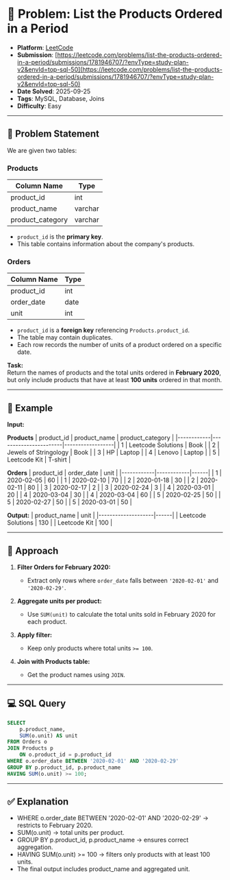 # 🧲 Problem: List the Products Ordered in a Period

- **Platform**: [LeetCode](https://leetcode.com/problems/list-the-products-ordered-in-a-period/?envType=study-plan-v2&envId=top-sql-50)
- **Submission**: [https://leetcode.com/problems/list-the-products-ordered-in-a-period/submissions/1781946707/?envType=study-plan-v2&envId=top-sql-50](https://leetcode.com/problems/list-the-products-ordered-in-a-period/submissions/1781946707/?envType=study-plan-v2&envId=top-sql-50)
- **Date Solved**: 2025-09-25
- **Tags**: MySQL, Database, Joins
- **Difficulty**: Easy

---

## 📌 Problem Statement
We are given two tables:

### **Products**
| Column Name      | Type    |
|------------------|---------|
| product_id       | int     |
| product_name     | varchar |
| product_category | varchar |

- `product_id` is the **primary key**.  
- This table contains information about the company's products.  

### **Orders**
| Column Name   | Type    |
|---------------|---------|
| product_id    | int     |
| order_date    | date    |
| unit          | int     |

- `product_id` is a **foreign key** referencing `Products.product_id`.  
- The table may contain duplicates.  
- Each row records the number of units of a product ordered on a specific date.  

**Task:**  
Return the names of products and the total units ordered in **February 2020**, but only include products that have at least **100 units** ordered in that month.  

---

## 📝 Example
**Input:**

**Products**
| product_id | product_name          | product_category |
|------------|-----------------------|------------------|
| 1          | Leetcode Solutions    | Book             |
| 2          | Jewels of Stringology | Book             |
| 3          | HP                    | Laptop           |
| 4          | Lenovo                | Laptop           |
| 5          | Leetcode Kit          | T-shirt          |

**Orders**
| product_id | order_date | unit |
|------------|------------|------|
| 1          | 2020-02-05 | 60   |
| 1          | 2020-02-10 | 70   |
| 2          | 2020-01-18 | 30   |
| 2          | 2020-02-11 | 80   |
| 3          | 2020-02-17 | 2    |
| 3          | 2020-02-24 | 3    |
| 4          | 2020-03-01 | 20   |
| 4          | 2020-03-04 | 30   |
| 4          | 2020-03-04 | 60   |
| 5          | 2020-02-25 | 50   |
| 5          | 2020-02-27 | 50   |
| 5          | 2020-03-01 | 50   |

**Output:**
| product_name       | unit |
|--------------------|------|
| Leetcode Solutions | 130  |
| Leetcode Kit       | 100  |

---

## 🚀 Approach
1. **Filter Orders for February 2020:**  
   - Extract only rows where `order_date` falls between `'2020-02-01'` and `'2020-02-29'`.  

2. **Aggregate units per product:**  
   - Use `SUM(unit)` to calculate the total units sold in February 2020 for each product.  

3. **Apply filter:**  
   - Keep only products where total units `>= 100`.  

4. **Join with Products table:**  
   - Get the product names using `JOIN`.  

---

## 💻 SQL Query
```sql
SELECT 
    p.product_name,
    SUM(o.unit) AS unit
FROM Orders o
JOIN Products p
    ON o.product_id = p.product_id
WHERE o.order_date BETWEEN '2020-02-01' AND '2020-02-29'
GROUP BY p.product_id, p.product_name
HAVING SUM(o.unit) >= 100;
```

---

## ✅ Explanation

- WHERE o.order_date BETWEEN '2020-02-01' AND '2020-02-29' → restricts to February 2020.
- SUM(o.unit) → total units per product.
- GROUP BY p.product_id, p.product_name → ensures correct aggregation.
- HAVING SUM(o.unit) >= 100 → filters only products with at least 100 units.
- The final output includes product_name and aggregated unit.
